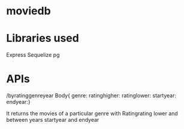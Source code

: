 # moviedb

# Libraries used
Express 
Sequelize
pg

# APIs
/byratinggenreyear 
Body{
genre:
ratinghigher:
ratinglower:
startyear:
endyear:}

It returns the movies of a particular genre with Rating<ratinghigher and Rating>rating lower and between years startyear and endyear
